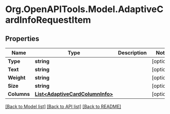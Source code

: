
# Org.OpenAPITools.Model.AdaptiveCardInfoRequestItem

## Properties

Name | Type | Description | Notes
------------ | ------------- | ------------- | -------------
**Type** | **string** |  | [optional] 
**Text** | **string** |  | [optional] 
**Weight** | **string** |  | [optional] 
**Size** | **string** |  | [optional] 
**Columns** | [**List&lt;AdaptiveCardColumnInfo&gt;**](AdaptiveCardColumnInfo.md) |  | [optional] 

[[Back to Model list]](../README.md#documentation-for-models)
[[Back to API list]](../README.md#documentation-for-api-endpoints)
[[Back to README]](../README.md)

